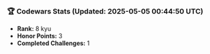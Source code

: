 ### 🏆 Codewars Stats (Updated: 2025-05-05 00:44:50 UTC)

- **Rank:** 8 kyu
- **Honor Points:** 3
- **Completed Challenges:** 1
